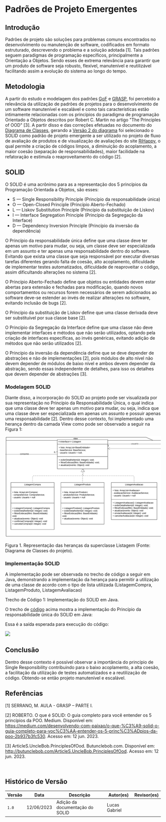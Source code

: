 # Padrões de Projeto Emergentes

## Introdução

Padrões de projeto são soluções para problemas comuns encontrados no desenvolvimento ou manutenção de software, codificados em formato estruturado, descrevendo o problema e a solução adotada [1]. Tais padrões seguem paradigmas de programação específicos, principalmente a Orientação a Objetos. Sendo esses de extrema relevância para garantir que um produto de software seja robusto, flexível, manutenível e reutilizável facilitando assim a evolução do sistema ao longo do tempo.

## Metodologia

A partir do estudo e modelagem dos padrões [GoF](../back/gof.md) e [GRASP](../back/grasp.md), foi percebido a relevância da utilização de padrões de projetos para o desenvolvimento de um software manutenível e escalável e como tais características estão intimamente relacionadas com os princípios do paradigma de programação Orientado a Objetos descritos por Robert C. Martin no artigo "The Principles of OOD" [3]. A partir disso e das correções efetuadas no documento do [Diagrama de Classes](../../2.modelagem/estatica/diagramadeclasses.md), gerando a [Versão 2 do diagrama](../../2.modelagem/estatica/diagramadeclasses.md#versão-2) foi selecionado o SOLID como padrão de projeto emergente a ser utilizado no projeto de fluxo de avaliação de produtos e de visualização de avaliações do site [RiHappy](https://www.rihappy.com.br/), o qual permite a criação de códigos limpos, a diminuição do acoplamento, a maior coesão (separação de responsabilidades), maior facilidade na refatoração e estimula o reaproveitamento do código [2].

## SOLID


O SOLID é uma acrônimo para as a representação dos 5 princípios da Programação Orientada a Objetos, são esses:


- S — Single Responsibility Principle (Princípio da responsabilidade única)
- O — Open-Closed Principle (Princípio Aberto-Fechado)
- L — Liskov Substitution Principle (Princípio da substituição de Liskov)
- I — Interface Segregation Principle (Princípio da Segregação da Interface)
- D — Dependency Inversion Principle (Princípio da inversão da dependência)

O Princípio da responsabilidade única define que uma classe deve ter apenas um motivo para mudar, ou seja, um classe deve ser especializada em um assunto e ter apenas uma responsabilidade dentro do software. Evitando que exista uma classe que seja responsável por executar diversas tarefas diferentes gerando falta de coesão, alto acoplamento, dificuldade de implementar testes automatizados, dificuldade de reaproveitar o código, assim dificultando alterações no sistema [2].

O Princípio Aberto-Fechado define que objetos ou entidades devem estar abertas para extensão e fechadas para modificação, quando novos comportamentos ou recursos forem necessários de serem adicionados ao software deve-se estender ao invés de realizar alterações no software, evitando inclusão de bugs [2].

O Princípio da substituição de Liskov define que uma classe derivada deve ser substituível por sua classe base [2].

O Princípio da Segregação da Interface define que uma classe não deve implementar interfaces e métodos que não serão utilizados, optando pela criação de interfaces específicas, ao invés genéricas, evitando adição de métodos que não serão utilizados [2].

O Princípio da inversão da dependência define que se deve depender de abstrações e não de implementações [2], pois módulos de alto nível não devem depender de módulos de baixo nível e ambos devem depender da abstração, sendo essas independente de detalhes, para isso os detalhes que devem depender de abstrações [3].

### Modelagem SOLID

Diante disso, a incorporação do SOLID ao projeto pode ser visualizada por sua representação no Princípio da Responsabilidade Única, o qual indica que uma classe deve ter apenas um motivo para mudar, ou seja, indica que uma classe deve ser especializada em apenas um assunto e possuir apenas uma responsabilidade [2]. Dentro desse contexto, foi implementado uma herança dentro da camada View como pode ser observado a seguir na Figura 1:

![Figura 1](../assets/padroesdeprojeto/padraoSOLID.png)
<p class="legenda">   Figura 1. Representação das heranças da superclasse Listagem (Fonte: Diagrama de Classes do projeto). </p>


### Implementação SOLID


A implementação pode ser observada no trecho de código a seguir em Java, demonstrando a implementação da herança para permitir a utilização de uma classe de acordo com o tipo de lista utilizada (ListagemCompra, ListagemProduto, ListagemAvaliacao)

[](trechoCodigoSOLID.java ':include :type=code')
<p class="legenda">Trecho de Código 1: Implementação do SOLID  em Java.</p>

O trecho de [código](./trechoCodigoSOLID.java) acima mostra a implementação do Princípio da responsabilidade única do SOLID em Java:

Essa é a saída esperada para execução do código:

![](./assets/saida_esperada_SOLID.png)

## Conclusão

Dentro desse contexto é possível observar a importância do princípio de Single Responsibility contribuindo para o baixo acoplamento, a alta coesão, a facilitação da utilização de testes automatizados e a reutilização de código. Obtendo-se então projeto manutenível e escalável. 


## Referências


[1] SERRANO, M. AULA - GRASP – PARTE I.


[2] ROBERTO. O que é SOLID: O guia completo para você entender os 5 princípios da POO. Medium. Disponível em: <https://medium.com/desenvolvendo-com-paixao/o-que-%C3%A9-solid-o-guia-completo-para-voc%C3%AA-entender-os-5-princ%C3%ADpios-da-poo-2b937b3fc530>. Acesso em: 12 jun. 2023.


[3] ArticleS.UncleBob.PrinciplesOfOod. Butunclebob.com. Disponível em: <http://butunclebob.com/ArticleS.UncleBob.PrinciplesOfOod>. Acesso em: 12 jun. 2023.


‌
## Histórico de Versão


| Versão | Data       | Descrição                       | Autor(es)     | Revisor(es) |
| ------ | ---------- | ------------------------------- | ------------- | ----------- |
| `1.0`  | 12/06/2023 | Adição da documentação do SOLID | Lucas Gabriel |             |



